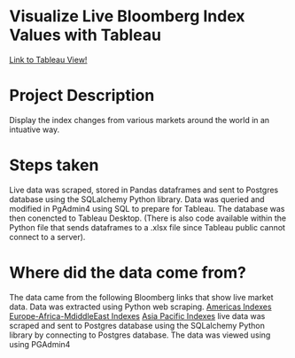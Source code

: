 # Visualize Live Bloomberg Index Values with Tableau

[Link to Tableau View!](https://public.tableau.com/profile/juanp5926#!/vizhome/WorldIndexValues/Dashboard1)

# Project Description
Display the index changes from various markets around the world in an intuative way. 

# Steps taken
Live data was scraped, stored in Pandas dataframes and sent to Postgres database using the SQLalchemy Python library. 
Data was queried and modified in PgAdmin4 using SQL to prepare for Tableau.
The database was then conencted to Tableau Desktop.
(There is also code available within the Python file that sends dataframes to a .xlsx file since Tableau public cannot connect to a server). 

# Where did the data come from? 

The data came from the following Bloomberg links that show live market data. 
Data was extracted using Python web scraping.
[Americas Indexes](https://www.bloomberg.com/markets/stocks/world-indexes/americas)
[Europe-Africa-MdiddleEast Indexes](https://www.bloomberg.com/markets/stocks/world-indexes/europe-africa-middle-east)
[Asia Pacific Indexes](https://www.bloomberg.com/markets/stocks/world-indexes/asia-pacific)
live data was scraped and sent to Postgres database using the SQLalchemy Python library by connecting to Postgres database. 
The data was viewed using using PGAdmin4

